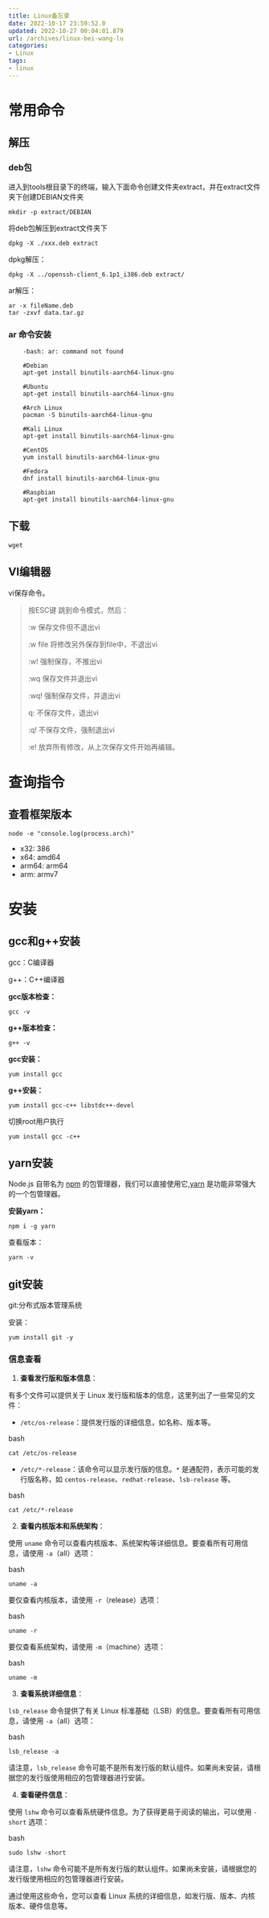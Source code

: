 ```yaml
---
title: Linux备忘录
date: 2022-10-17 23:59:52.0
updated: 2022-10-27 00:04:01.879
url: /archives/linux-bei-wang-lu
categories: 
- Linux
tags: 
- linux
---
```


# 常用命令

## 解压

### deb包

进入到tools根目录下的终端，输入下面命令创建文件夹extract，并在extract文件夹下创建DEBIAN文件夹

~~~shell
mkdir -p extract/DEBIAN
~~~

将deb包解压到extract文件夹下

~~~shell
dpkg -X ./xxx.deb extract
~~~



dpkg解压：

~~~shell
dpkg -X ../openssh-client_6.1p1_i386.deb extract/
~~~



ar解压：

~~~shell
ar -x fileName.deb
tar -zxvf data.tar.gz
~~~



### ar 命令安装

~~~shell
    -bash: ar: command not found
     
    #Debian
    apt-get install binutils-aarch64-linux-gnu
     
    #Ubuntu
    apt-get install binutils-aarch64-linux-gnu
     
    #Arch Linux
    pacman -S binutils-aarch64-linux-gnu
     
    #Kali Linux
    apt-get install binutils-aarch64-linux-gnu
     
    #CentOS
    yum install binutils-aarch64-linux-gnu
     
    #Fedora
    dnf install binutils-aarch64-linux-gnu
     
    #Raspbian
    apt-get install binutils-aarch64-linux-gnu
~~~



## 下载

~~~
wget
~~~



## VI编辑器

vi保存命令。

> 按ESC键 跳到命令模式，然后：
>
> :w 保存文件但不退出vi
>
> :w file 将修改另外保存到file中，不退出vi
>
> :w! 强制保存，不推出vi
>
> :wq 保存文件并退出vi
>
> :wq! 强制保存文件，并退出vi
>
> q: 不保存文件，退出vi
>
> :q! 不保存文件，强制退出vi
>
> :e! 放弃所有修改，从上次保存文件开始再编辑。

# 查询指令

## 查看框架版本

~~~shell
node -e "console.log(process.arch)"
~~~

- x32: 386
- x64: amd64
- arm64: arm64
- arm: armv7

# 安装



## gcc和g++安装

gcc：C编译器

g++：C++编译器



**gcc版本检查：**

~~~shell
gcc -v
~~~

**g++版本检查：**

~~~shell
g++ -v
~~~



**gcc安装：**

~~~shell
yum install gcc
~~~

**g++安装：**

~~~shell
yum install gcc-c++ libstdc++-devel
~~~



切换root用户执行

~~~shell
yum install gcc -c++
~~~



## yarn安装

Node.js 自带名为 [npm](https://www.npmjs.com/) 的包管理器，我们可以直接使用它,[yarn](https://classic.yarnpkg.com/) 是功能非常强大的一个包管理器。



**安装yarn：**

~~~shell
npm i -g yarn
~~~

查看版本：

~~~shell
yarn -v
~~~



## git安装

git:分布式版本管理系统



安装：

~~~shell
yum install git -y
~~~


### 信息查看

1.  **查看发行版和版本信息**：

有多个文件可以提供关于 Linux 发行版和版本的信息，这里列出了一些常见的文件：

-   `/etc/os-release`：提供发行版的详细信息，如名称、版本等。

bash

`cat /etc/os-release`

-   `/etc/*-release`：该命令可以显示发行版的信息。`*` 是通配符，表示可能的发行版名称，如 `centos-release`、`redhat-release`、`lsb-release` 等。

bash

`cat /etc/*-release`

2.  **查看内核版本和系统架构**：

使用 `uname` 命令可以查看内核版本、系统架构等详细信息。要查看所有可用信息，请使用 `-a`（all）选项：

bash

`uname -a`

要仅查看内核版本，请使用 `-r`（release）选项：

bash

`uname -r`

要仅查看系统架构，请使用 `-m`（machine）选项：

bash

`uname -m`

3.  **查看系统详细信息**：

`lsb_release` 命令提供了有关 Linux 标准基础（LSB）的信息。要查看所有可用信息，请使用 `-a`（all）选项：

bash

`lsb_release -a`

请注意，`lsb_release` 命令可能不是所有发行版的默认组件。如果尚未安装，请根据您的发行版使用相应的包管理器进行安装。

4.  **查看硬件信息**：

使用 `lshw` 命令可以查看系统硬件信息。为了获得更易于阅读的输出，可以使用 `-short` 选项：

bash

`sudo lshw -short`

请注意，`lshw` 命令可能不是所有发行版的默认组件。如果尚未安装，请根据您的发行版使用相应的包管理器进行安装。

通过使用这些命令，您可以查看 Linux 系统的详细信息，如发行版、版本、内核版本、硬件信息等。